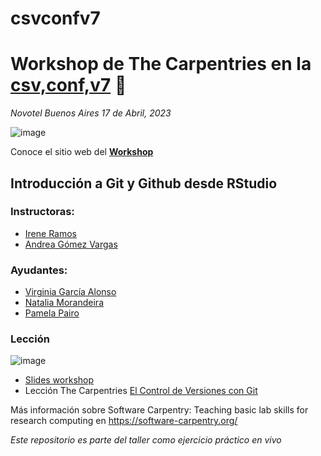# csvconfv7

# **Workshop de The Carpentries  en la [csv,conf,v7](https://csvconf.com/)** 🦙



*Novotel Buenos Aires*
*17 de Abril, 2023*


![image](https://carpentries.org/assets/img/TheCarpentries.svg)


Conoce el sitio web del [**Workshop**](https://virginiagarciaalonso.github.io/2023-04-17-csvconf-r-git/)

## Introducción a Git y Github desde RStudio 

### Instructoras:
- [Irene Ramos](https://github.com/iramosp/)
- [Andrea Gómez Vargas](https://github.com/SoyAndrea)


### Ayudantes: 
- [Virginia García Alonso](https://github.com/virginiagarciaalonso)
- [Natalia Morandeira](https://github.com/nmorandeira)
- [Pamela Pairo](https://github.com/PamelaPairo)


### Lección
![image](https://user-images.githubusercontent.com/45582182/235040725-5cba4e16-b6d6-4003-984c-992707ff017a.png)

- [Slides workshop](https://github.com/SoyAndrea/csvconfv7/blob/main/17.04.2023%20git%20%26%20github%20desde%20Rstudio.pdf)
- Lección The Carpentries [El Control de Versiones con Git](https://swcarpentry.github.io/git-novice-es/)





Más información sobre Software Carpentry: Teaching basic lab skills for research computing en https://software-carpentry.org/

*Este repositorio es parte del taller como ejercicio práctico en vivo*

